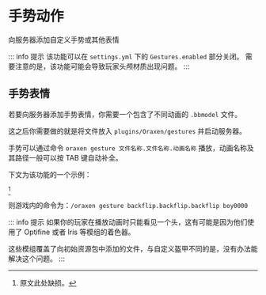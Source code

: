 # 手势动作
向服务器添加自定义手势或其他表情

::: info 提示
该功能可以在 `settings.yml` 下的 `Gestures.enabled` 部分关闭。
需要注意的是，该功能可能会导致玩家头颅材质出现问题。 
:::

## 手势表情

若要向服务器添加手势表情，你需要一个包含了不同动画的 `.bbmodel` 文件。

这之后你需要做的就是将文件放入 `plugins/Oraxen/gestures` 并启动服务器。

手势可以通过命令 `oraxen gesture 文件名称.文件名称.动画名称` 播放，动画名称及其路径一般可以按 TAB 键自动补全。

下文为该功能的一个示例：

[^1]

则游戏内的命令为：`/oraxen gesture backflip.backflip.backflip boy0000`

::: info 提示
如果你的玩家在播放动画时只能看见一个头，这有可能是因为他们使用了 Optifine 或者 Iris 等模组的着色器。

这些模组覆盖了向初始资源包中添加的文件，与自定义盔甲不同的是，没有办法能解决这个问题。
:::

[^1]: 原文此处缺损。